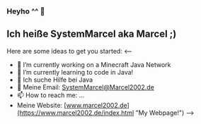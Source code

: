 ### Heyho ^^ 👋
## Ich heiße SystemMarcel aka Marcel ;)
<!--
**SystemMarcel/SystemMarcel** is a ✨ _special_ ✨ repository because its `README.md` (this file) appears on your GitHub profile.
-->
Here are some ideas to get you started:
<--
- 🔭 I’m currently working on a Minecraft Java Network
- 🌱 I’m currently learning to code in Java!
- 🤔 Ich suche Hilfe bei Java
- 💬 Meine Email: [SystemMarcel@Marcel2002.de](https://redirect.marcel2002.de/email "Mail me ^^")
- 📫 How to reach me: ...
- Meine Website: [www.marcel2002.de](https://www.marcel2002.de/index.html "My Webpage!")
-->
